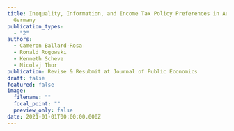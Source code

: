 ```yaml
---
title: Inequality, Information, and Income Tax Policy Preferences in Austria and
  Germany
publication_types:
  - "2"
authors:
  - Cameron Ballard-Rosa
  - Ronald Rogowski
  - Kenneth Scheve
  - Nicolaj Thor
publication: Revise & Resubmit at Journal of Public Economics
draft: false
featured: false
image:
  filename: ""
  focal_point: ""
  preview_only: false
date: 2021-01-01T00:00:00.000Z
---
```

